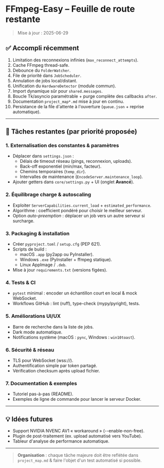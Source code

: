 # FFmpeg-Easy – Feuille de route restante

> Mise à jour : 2025-06-29

## ✅ Accompli récemment
1. Limitation des reconnexions infinies (`max_reconnect_attempts`).
2. Cache FFmpeg thread-safe.
3. Debounce du `FolderWatcher`.
4. File de priorité dans `JobScheduler`.
5. Annulation de jobs local/distant.
6. Unification du `HardwareDetector` (module commun).
7. Import dynamique sûr pour `shared.messages`.
8. Boucle Tk/asyncio paramétrable + purge complète des callbacks `after`.
9. Documentation `project_map*.md` mise à jour en continu.
10. Persistance de la file d'attente à l'ouverture (`queue.json` + reprise automatique).

---

## 📝 Tâches restantes (par priorité proposée)

### 1. Externalisation des constantes & paramètres
- Déplacer dans `settings.json` :
  - Délais de timeout réseau (pings, reconnexion, uploads).
  - Back-off exponentiel (min/max, facteur).
  - Chemins temporaires (`temp_dir`).
  - Intervalles de maintenance (`EncodeServer.maintenance_loop`).
- Ajouter getters dans `core/settings.py` + UI (onglet **Avancé**).

### 2. Équilibrage charge & autoscaling
- Exploiter `ServerCapabilities.current_load` + `estimated_performance`.
- Algorithme : coefficient pondéré pour choisir le meilleur serveur.
- Option *auto-preemption* : déplacer un job vers un autre serveur si surcharge.

### 3. Packaging & installation
- Créer `pyproject.toml` / `setup.cfg` (PEP 621).
- Scripts de build :
  - macOS `.app` (py2app ou PyInstaller).
  - Windows `.exe` (PyInstaller + ffmpeg statique).
  - Linux AppImage / `.deb`.
- Mise à jour `requirements.txt` (versions figées).

### 4. Tests & CI
- `pytest` minimal : encoder un échantillon court en local & mock WebSocket.
- Workflows GitHub : lint (ruff), type-check (mypy/pyright), tests.

### 5. Améliorations UI/UX
- Barre de recherche dans la liste de jobs.
- Dark mode automatique.
- Notifications système (macOS : `pync`, Windows : `win10toast`).

### 6. Sécurité & réseau
- TLS pour WebSocket (wss://).
- Authentification simple par token partagé.
- Vérification checksum après upload fichier.

### 7. Documentation & exemples
- Tutoriel pas-à-pas (README).
- Exemples de ligne de commande pour lancer le serveur Docker.

---

## 💡 Idées futures
- Support NVIDIA NVENC AV1 « workaround » (--enable-non-free).
- Plugin de post-traitement (ex. upload automatisé vers YouTube).
- Tableur d'analyse de performance automatique.

---

> **Organisation** : chaque tâche majeure doit être reflétée dans `project_map.md` & faire l'objet d'un test automatisé si possible. 